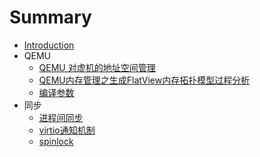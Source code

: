 # Summary

* [Introduction](README.md)
* QEMU
  * [QEMU 对虚机的地址空间管理](QEMU/qemu-address-space-manage.md)
  * [QEMU内存管理之生成FlatView内存拓扑模型过程分析](QEMU/qemu-flatview-render.md)
  * [编译参数](QEMU/x86-compile-conf.md)
* 同步
  * [进程间同步](sync/process-sync.md)
  * [virtio通知机制](sync/virtio-notify.md)
  * [spinlock](sync/spinlock.md)

